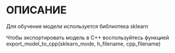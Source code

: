 # ОПИСАНИЕ

Для обучения модели используется библиотека sklearn

Чтобы экспортировать модель в С++ воспользуйтесь функцией export_model_to_cpp(sklearn_mode, h_filename, cpp_filename)
